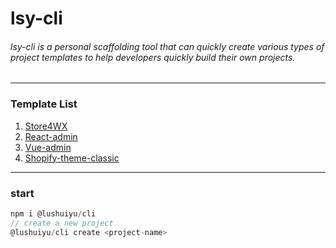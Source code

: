 # lsy-cli

###### lsy-cli is a personal scaffolding tool that can quickly create various types of project templates to help developers quickly build their own projects.
---
### Template List
1. [Store4WX](https://github.com/Tencent/tdesign-miniprogram-starter-retail) 
2. [React-admin](https://github.com/HalseySpicy/Hooks-Admin)
3. [Vue-admin](https://github.com/vbenjs/vue-vben-admin)
4. [Shopify-theme-classic](https://github.com/lushuiyu/Super-Dawn)
---
### start
```javascript
npm i @lushuiyu/cli
// create a new project
@lushuiyu/cli create <project-name>
```